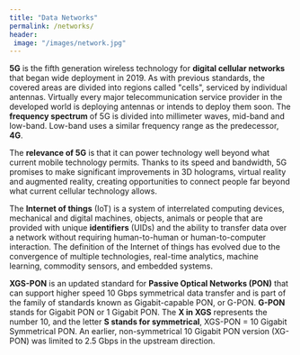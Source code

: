 ```yaml
---
title: "Data Networks"
permalink: /networks/
header: 
 image: "/images/network.jpg"
---
```



**5G** is the fifth generation wireless technology for **digital 
cellular networks** that began wide deployment in 2019. As 
with previous standards, the covered areas are divided into 
regions called "cells", serviced by individual antennas. 
Virtually every major telecommunication service provider in 
the developed world is deploying antennas or intends to deploy 
them soon. The **frequency spectrum** of 5G is divided into 
millimeter waves, mid-band and low-band. Low-band uses a similar 
frequency range as the predecessor, **4G**.

The **relevance of 5G** is that it can power technology well beyond what
current mobile technology permits. Thanks to its speed and bandwidth, 
5G promises to make significant improvements in 3D holograms, virtual reality 
and augmented reality, creating opportunities to connect people far beyond 
what current cellular technology allows.

The **Internet of things** (IoT) is a system of interrelated computing 
devices, mechanical and digital machines, objects, animals or people 
that are provided with unique **identifiers** (UIDs) and the ability to 
transfer data over a network without requiring human-to-human or 
human-to-computer interaction. The definition of the Internet of things 
has evolved due to the convergence of multiple technologies, real-time 
analytics, machine learning, commodity sensors, and embedded systems.

**XGS-PON** is an updated standard for **Passive Optical Networks (PON)**
that can support higher speed 10 Gbps symmetrical data transfer and is part
of the family of standards known as Gigabit-capable PON, or G-PON. **G-PON** 
stands for Gigabit PON or 1 Gigabit PON. The **X in XGS** represents the number 10, 
and the letter **S stands for symmetrical**, XGS-PON = 10 Gigabit Symmetrical PON. 
An earlier, non-symmetrical 10 Gigabit PON version (XG-PON) was limited to 2.5 Gbps
in the upstream direction.
